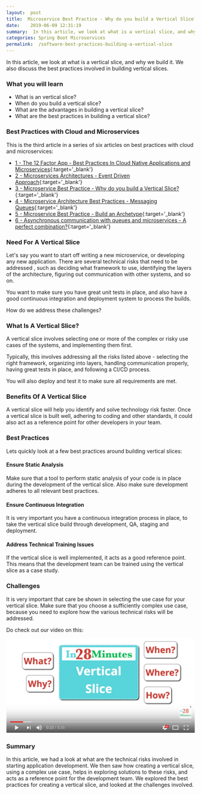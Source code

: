 ```yaml
---
layout:  post
title:  Microservice Best Practice - Why do you build a Vertical Slice?
date:    2019-06-09 12:31:19
summary:  In this article, we look at what is a vertical slice, and why we build it. We also discuss the best practices involved in building vertical slices.
categories: Spring Boot Microservices
permalink:  /software-best-practices-building-a-vertical-slice
---
```

In this article, we look at what is a vertical slice, and why we build it. We also discuss the best practices involved in building vertical slices.

### What you will learn
- What is an vertical slice?
- When do you build a vertical slice?
- What are the advantages in building a vertical slice?
- What are the best practices in building a vertical slice?

### Best Practices with Cloud and Microservices

This is the third article in a series of six articles on best practices with cloud and microservices:
- [1 - The 12 Factor App - Best Practices In Cloud Native Applications and Microservices](/12-factor-app-cloud-native-microservices-best-practices){:target='_blank'}
- [2 - Microservices Architectures - Event Driven Approach](/introduction-to-event-driven-architectures-with-microservices){:target='_blank'}
- [3 - Microservice Best Practice - Why do you build a Vertical Slice?](/software-best-practices-building-a-vertical-slice){:target='_blank'}
- [4 - Microservice Architecture Best Practices - Messaging Queues](/messaging-queues-and-asynchronous-communication-in-microservices){:target='_blank'}
- [5 - Microservice Best Practice - Build an Archetype](/creating-archetypes-in-microservices-architectures-best-practices){:target='_blank'}
- [6 - Asynchronous communication with queues and microservices - A perfect combination?](/asynchronous-communication-with-queues-in-microservices){:target='_blank'}

### Need For A Vertical Slice

Let's say you want to start off writing a new microservice, or developing any new application. There are several technical risks that need to be addressed , such as deciding what framework to use, identifying the layers of the architecture, figuring out communication with other systems, and so on. 

You want to make sure you have great unit tests in place, and also have a good continuous integration and deployment system to process the builds.

How do we address these challenges?

### What Is A Vertical Slice?

A vertical slice involves selecting one or more of the complex or risky use cases of the systems, and implementing them first. 

Typically, this involves addressing all the risks listed above - selecting the right framework, organizing into layers, handling communication properly, having great tests in place, and following a CI/CD process. 

You will also deploy and test it to make sure all requirements are met.

### Benefits Of A Vertical Slice

A vertical slice will help you identify and solve technology risk faster. Once a vertical slice is built well, adhering to coding and other standards, it could also act as a reference point for other developers in your team.

### Best Practices

Lets quickly look at a few best practices around building vertical slices:

#### Ensure Static Analysis

Make sure that a tool to perform static analysis of your code is in place during the development of the vertical slice. Also make sure development adheres to all relevant best practices.

#### Ensure Continuous Integration

It is very important you have a continuous integration process in place, to take the vertical slice build through development, QA, staging and deployment.

#### Address Technical Training Issues

If the vertical slice is well implemented, it acts as a good reference point. This means that the development team can be trained using the vertical slice as a case study. 

### Challenges

It is very important that care be shown in selecting the use case for your vertical slice. Make sure that you choose a sufficiently complex use case, because you need to explore how the various technical risks will be addressed.

Do check out our video on this:

[![image info](/images/Capture-037-01.png)](https://www.youtube.com/watch?v=fk4itQzBsEE)

### Summary

In this article, we had a look at what are the technical risks involved in starting application development. We then saw how creating a vertical slice, using a complex use case, helps in exploring solutions to these risks, and acts as a reference point for the development team. We explored the best practices for creating a vertical slice, and looked at the challenges involved. 